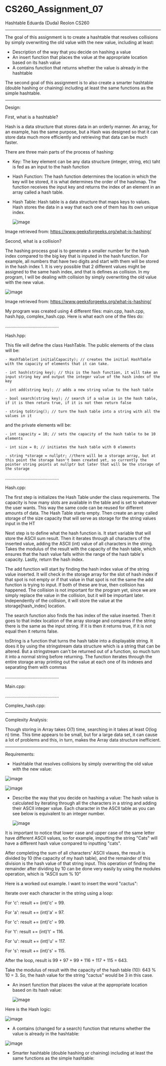 # CS260_Assignment_07
Hashtable
Eduarda (Duda) Reolon
CS260

----------------------------------------------------------------------------------------------------------------------------------------------------------------------------------------------------------

The goal of this assignment is to create a hashtable that resolves collisions by simply overwriting the old value with the new value, including at least:

- Description of the way that you decide on hashing a value
- An insert function that places the value at the appropriate location based on its hash value
- A contains function that returns whether the value is already in the hashtable

The second goal of this assignment is to also create a smarter hashtable (double hashing or chaining) including at least the same functions as the simple hashtable.

----------------------------------------------------------------------------------------------------------------------------------------------------------------------------------------------------------

Design: 

First, what is a hashtable?

Hash is a data structure that stores data in an orderly manner. An array, for an example, has the same purpose, but a Hash was designed so that it can store data much more efficiently and retrieving that data can be much faster.  

There are three main parts of the process of hashing:

- Key: The key element can be any data structure (integer, string, etc) taht is fed as an input to the hash function

- Hash Function: The hash function determines the location in which the key will be stored, it is what determines the order of the hashmap. The function receives the input key and returns the index of an element in an array called a hash table. 

- Hash Table: Hash table is a data structure that maps keys to values. Hash stores the data in a way that each one of them has its own unique index.


  ![image](https://github.com/dudareolon/CS260_Assignment_07/assets/102680672/b2950b41-5db5-4922-bff9-4930c534be2a)

Image retrieved from: https://www.geeksforgeeks.org/what-is-hashing/


Second, what is a collision?

The hashing process goal is to generate a smaller number for the hash index compared to the big key that is inputed in the hash function. For example, all numbers that have two digits and start with them will be stored in the hash index 1. It is very possible that 2 different values might be assigned to the same hash index, and that is defines as collision. In my program, I will be dealing with collision by simply overwriting the old value with the new value.


![image](https://github.com/dudareolon/CS260_Assignment_07/assets/102680672/a77fe1d3-2fd8-4509-bec6-ef0dccf02e26)

Image retrieved from: https://www.geeksforgeeks.org/what-is-hashing/

My program was created using 4 different files: main.cpp, hash.cpp, hash.hpp, complex_hash.cpp. Here is what each one of the files do:

...........................................

Hash.hpp:

This file will define the class HashTable. The public elements of the class will be:

    - HashTable(int initialCapacity); // creates the initial HashTable with the capacity of elements that it can take.
    
    - int hash(string key); // this is the hash function, it will take an input string key and output the integer value of the hash index of the key
    
    - int add(string key); // adds a new string value to the hash table
    
    - bool search(string key); // search if a value is in the hash table, if it is then return true, if it is not then return false 
    
    - string toString(); // turn the hash table into a string with all the values in it
    
and the private elements will be:

    - int capacity = 10; // sets the capacity of the hash table to be 10 elements
    
    - int size = 0; // initiates the hash table with 0 elements
    
    - string *storage = nullptr; //there will be a storage array, but at this point the storage hasn't been created yet, so currently the pointer string points at nullptr but later that will be the storage of the storage


...........................................

Hash.cpp:

The first step is initializes the Hash Table under the class requirements.
The capacity is how many slots are available in the table and is set to whatever the user wants. This way the same code can be reused for different amounts of data. The Hash Table starts empty. Then create an array called storage of the size capacity that will serve as storage for the string values input in the HT


Next step is to define what the hash function is. It start variable that will store the ASCII sum result. Then it iterates through all characters of the inserted value, adding the ASCII (int) value of all characters in the string. Takes the modulus of the result with the capacity of the hash table, which ensures that the hash value falls within the range of the hash table's capacity. Lastly, return the hash index.


The add function will start by finding the hash index value of the string value inserted. It will check in the storage array for the slot of hash index if that spot is not empty or if that value in that spot is not the same the add function is trying to input. If both of these are true, then collision has happened. The collision is not important for the program yet, since we are simply replace the value in the collision, but it will be important later. Independently of the collision, it will store the value at the storage[hash_index] location. 


The search function also finds the has index of the value inserted. Then it goes to that index location of the array storage and compares if the string there is the same as the input string. If it is then it returns true, if it is not equal then it returns false. 


toString is a function that turns the hash table into a displayable string. It does it by using the stringstream data structure which is a string that can be altered. But a stringstream can't be returned out of a function, so much turn it into a normal string before returning. The function iterates through the entire storage array printing out the value at each one of its indexes and separating them with commas


...........................................

Main.cpp:


...........................................

Complex_hash.cpp:



----------------------------------------------------------------------------------------------------------------------------------------------------------------------------------------------------------

Complexity Analysis:

Though storing in Array takes O(1) time, searching in it takes at least O(log n) time. This time appears to be small, but for a large data set, it can cause a lot of problems and this, in turn, makes the Array data structure inefficient.

----------------------------------------------------------------------------------------------------------------------------------------------------------------------------------------------------------

Requirements:

- Hashtable that resolves collisions by simply overwriting the old value with the new value:

![image](https://github.com/dudareolon/CS260_Assignment_07/assets/102680672/2862d6f4-4600-41c6-9920-4be036acc83b)
  

![image](https://github.com/dudareolon/CS260_Assignment_07/assets/102680672/d0f01628-5e20-4338-b26e-ba2be0ad5f78)


- Describe the way that you decide on hashing a value: The hash value is calculated by iterating through all the characters in a string and adding their ASCII integer value. Each character in the ASCII table as you can see below is equivalent to an integer number.

  ![image](https://github.com/dudareolon/CS260_Assignment_07/assets/102680672/f36c354b-1454-47a8-bde6-b3fd49df6590)

It is important to notice that lower case and upper case of the same letter have different ASCII values, so for example, imputting the string "Cats" will have a different hash value compared to inputting "cats".

After completing the sum of all characters' ASCII vlaues, the result is divided by 10 (the capacity of my hash table), and the remainder of this division is the hash value of that string input. This operation of finding the remainder after dividing by 10 can be done very easily by using the modules operation, which is "ASCII sum % 10"

Here is a worked out example. I want to insert the word "cactus":

Iterate over each character in the string using a loop:

For 'c': result += (int)'c' = 99.

For 'a': result += (int)'a' = 97.

For 'c': result += (int)'c' = 99.

For 't': result += (int)'t' = 116.

For 'u': result += (int)'u' = 117.

For 's': result += (int)'s' = 115.

After the loop, result is 99 + 97 + 99 + 116 + 117 + 115 = 643.

Take the modulus of result with the capacity of the hash table (10): 643 % 10 = 3. So, the hash value for the string "cactus" would be 3 in this case.


- An insert function that places the value at the appropriate location based on its hash value:

  ![image](https://github.com/dudareolon/CS260_Assignment_07/assets/102680672/10b3835c-96e3-4902-9870-a81406eb78af)

Here is the Hash logic:

  ![image](https://github.com/dudareolon/CS260_Assignment_07/assets/102680672/27d6de0c-10a8-4a55-a088-276205bbed19)



- A contains (changed for a search) function that returns whether the value is already in the hashtable:

![image](https://github.com/dudareolon/CS260_Assignment_07/assets/102680672/1808e14f-915b-4083-bde4-87ba19f9819a)

  

- Smarter hashtable (double hashing or chaining) including at least the same functions as the simple hashtable:

